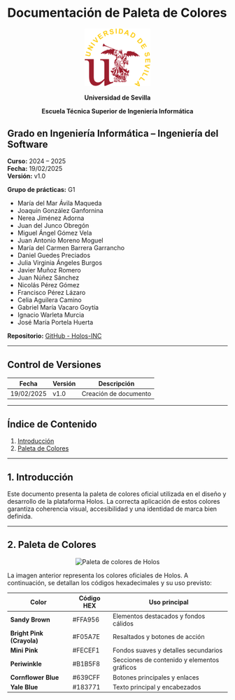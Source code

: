# Documentación de Paleta de Colores

<p align="center">
  <img src="https://raw.githubusercontent.com/Holos-INC/Docusaurus-Holos/main/static/img/universidad-de-sevilla-logo.png" alt="Universidad de Sevilla" width="150"/>
</p>
<p align="center">
  <strong>Universidad de Sevilla</strong> 
</p>
<p align="center">
  <strong>Escuela Técnica Superior de Ingeniería Informática</strong>  
</p>

## **Grado en Ingeniería Informática – Ingeniería del Software**

**Curso:** 2024 – 2025  
**Fecha:** 19/02/2025  
**Versión:** v1.0  

**Grupo de prácticas:** G1  

- María del Mar Ávila Maqueda  
- Joaquín González Ganfornina  
- Nerea Jiménez Adorna  
- Juan del Junco Obregón  
- Miguel Ángel Gómez Vela  
- Juan Antonio Moreno Moguel  
- María del Carmen Barrera Garrancho  
- Daniel Guedes Preciados  
- Julia Virginia Ángeles Burgos  
- Javier Muñoz Romero  
- Juan Núñez Sánchez  
- Nicolás Pérez Gómez  
- Francisco Pérez Lázaro  
- Celia Aguilera Camino  
- Gabriel María Vacaro Goytía  
- Ignacio Warleta Murcia  
- José María Portela Huerta  

**Repositorio:** [GitHub - Holos-INC](https://github.com/Holos-INC)

---

## Control de Versiones

| Fecha       | Versión | Descripción           |
|------------|---------|-----------------------|
| 19/02/2025 | v1.0    | Creación de documento |

---

## Índice de Contenido
1. [Introducción](#1-introducción)
2. [Paleta de Colores](#2-paleta-de-colores)

---

## 1. Introducción
Este documento presenta la paleta de colores oficial utilizada en el diseño y desarrollo de la plataforma Holos. La correcta aplicación de estos colores garantiza coherencia visual, accesibilidad y una identidad de marca bien definida.

---

## 2. Paleta de Colores
<p align="center">
  <img src="/img/paleta_colores.png" alt="Paleta de colores de Holos" width="600"/>
</p>

La imagen anterior representa los colores oficiales de Holos. A continuación, se detallan los códigos hexadecimales y su uso previsto:

| Color | Código HEX | Uso principal |
|--------|----------|---------------|
| **Sandy Brown** | #FFA956 | Elementos destacados y fondos cálidos |
| **Bright Pink (Crayola)** | #F05A7E | Resaltados y botones de acción |
| **Mini Pink** | #FECEF1 | Fondos suaves y detalles secundarios |
| **Periwinkle** | #B1B5F8 | Secciones de contenido y elementos gráficos |
| **Cornflower Blue** | #639CFF | Botones principales y enlaces |
| **Yale Blue** | #183771 | Texto principal y encabezados |


